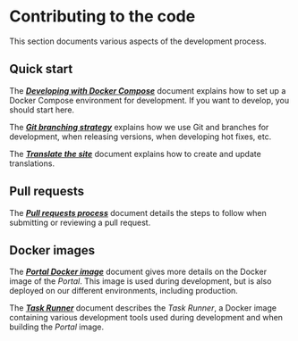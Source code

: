 # Contributing to the code

This section documents various aspects of the development process.

## Quick start

The [**_Developing with Docker Compose_**](./docs/developing-with-docker-compose.md)
document explains how to set up a Docker Compose environment for development.
If you want to develop, you should start here.

The [**_Git branching strategy_**](./docs/git-branching-strategy.md) explains
how we use Git and branches for development, when releasing versions, when
developing hot fixes, etc.

The [**_Translate the site_**](./docs/translate-the-site.md) document explains
how to create and update translations.

## Pull requests

The [**_Pull requests process_**](./docs/pull-request-process.md) document
details the steps to follow when submitting or reviewing a pull request.

## Docker images

The [**_Portal Docker image_**](./docs/portal-docker-image.md) document gives more
details on the Docker image of the _Portal_. This image is used during
development, but is also deployed on our different environments, including
production.

The [**_Task Runner_**](./docs/task-runner.md) document describes the _Task
Runner_, a Docker image containing various development tools used during
development and when building the _Portal_ image.
